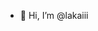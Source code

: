 - 👋 Hi, I’m @lakaiii


<!---
lakaiii/lakaiii is a ✨ special ✨ repository because its `README.md` (this file) appears on your GitHub profile.
You can click the Preview link to take a look at your changes.
--->
